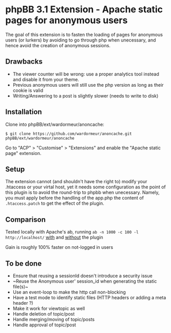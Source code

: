 # phpBB 3.1 Extension - Apache static pages for anonymous users

The goal of this extension is to fasten the loading of pages for anonymous users (or lurkers) by avoiding to go through php when unecessary, and hence avoid the creation of anonymous sessions.

## Drawbacks

 - The viewer counter will be wrong: use a proper analytics tool instead and disable it from your theme.
 - Previous anonymous users will still use the php version as long as their cookie is valid
 - Writing/Answering to a post is slightly slower (needs to write to disk)

## Installation

Clone into phpBB/ext/wardormeur/anoncache:

    $ git clone https://github.com/wardormeur/anoncache.git phpBB/ext/wardormeur/anoncache

Go to "ACP" > "Customise" > "Extensions" and enable the "Apache static page" extension.

## Setup

The extension cannot (and shouldn't have the right to) modify your .htaccess or your virtal host, yet it needs some configuration as the point of this plugin is to avoid the round-trip to phpbb when unecessary.
Namely, you must apply before the handling of the app.php the content of `.htaccess.patch` to get the effect of the plugin.

## Comparison

Tested locally with Apache's ab, running
`ab -n 1000 -c 100 -l http://localhost/` [with](ab-w-plugin.output) and [without](ab-wo-plugin.output) the plugin

Gain is roughly 100% faster on not-logged in users

## To be done

  - Ensure that reusing a sessionId doesn't introduce a security issue
  - ~Reuse the Anonymous user' session_id when generating the static file(s)~
  - Use an event-loop to make the http call non-blocking
  - Have a test mode to identify static files (HTTP headers or adding a meta header ?) 
  - Make it work for viewtopic as well
  - Handle deletion of topic/post
  - Handle merging/moving of topic/posts 
  - Handle approval of topic/post

